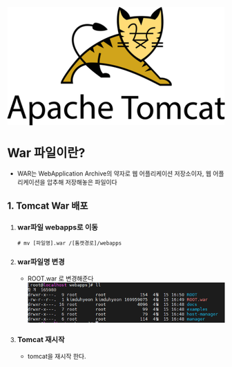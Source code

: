 ![alt text](img/tomcat.png)
# War 파일이란?
- WAR는 WebApplication Archive의 약자로 웹 어플리케이션 저장소이자, 웹 어플리케이션을 압추해 저장해놓은 파일이다

## 1. Tomcat War 배포
1. ### war파일 webapps로 이동
    ```
    # mv [파일명].war /[톰캣경로]/webapps
    ```
2. ### war파일명 변경
    - ROOT.war 로 변경해준다
    ![alt text](img/war배포.png)

3. ### Tomcat 재시작
    - tomcat을 재시작 한다.